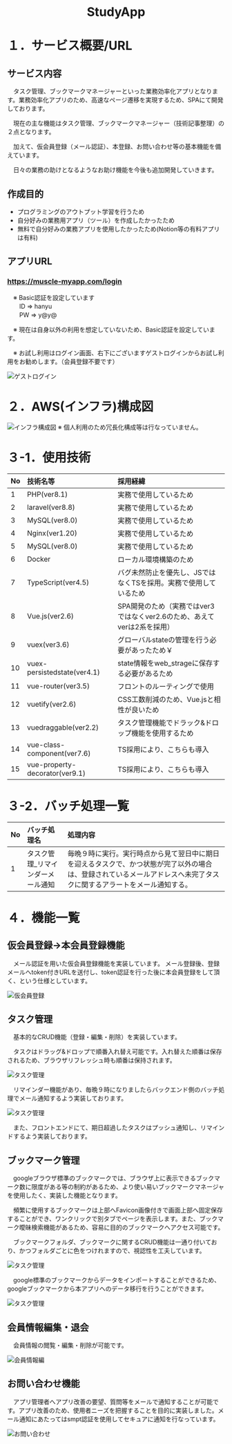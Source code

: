 
<h1 align="center">StudyApp</h1>

# １．サービス概要/URL
## サービス内容
<p style="text-indent:1em;">
タスク管理、ブックマークマネージャーといった業務効率化アプリとなります。業務効率化アプリのため、高速なページ遷移を実現するため、SPAにて開発しております。</p>
<p style="text-indent:1em;">
現在の主な機能はタスク管理、ブックマークマネージャー（技術記事整理）の２点となります。
</p>
<p style="text-indent:1em;">
加えて、仮会員登録（メール認証）、本登録、お問い合わせ等の基本機能を備えています。
</p>
<p style="text-indent:1em;">
日々の業務の助けとなるようなお助け機能を今後も追加開発していきます。
</p>

## 作成目的
- プログラミングのアウトプット学習を行うため
- 自分好みの業務用アプリ（ツール）を作成したかったため
- 無料で自分好みの業務アプリを使用したかったため(Notion等の有料アプリは有料)

## アプリURL
### https://muscle-myapp.com/login <br>
<p style="text-indent:1em;">※ Basic認証を設定しています<br>
　　ID => hanyu <br>
　　PW => y@y@ <br>
</p>
<p style="text-indent:1em;">※ 現在は自身以外の利用を想定していないため、Basic認証を設定しています。</p>
<p style="text-indent:1em;">※ お試し利用はログイン画面、右下にございますゲストログインからお試し利用をお勧めします。（会員登録不要です）</p>

![ゲストログイン](/public/img/guestLogin.png)
<br>

# ２．AWS(インフラ)構成図
![インフラ構成図](/public/img/infraStractrure.png)
※ 個人利用のため冗長化構成等は行なっていません。

# ３-1．使用技術
|No|技術名等|採用経緯|
|:---|:---|:---|
|1|PHP(ver8.1)|実務で使用しているため|
|2|laravel(ver8.8)|実務で使用しているため|
|3|MySQL(ver8.0)|実務で使用しているため|
|4|Nginx(ver1.20)|実務で使用しているため|
|5|MySQL(ver8.0)|実務で使用しているため|
|6|Docker|ローカル環境構築のため|
|7|TypeScript(ver4.5)|バグ未然防止を優先し、JSではなくTSを採用。実務で使用しているため|
|8|Vue.js(ver2.6)|SPA開発のため（実務ではver3ではなくver2.6のため、あえてverは2系を採用）|
|9|vuex(ver3.6)|グローバルstateの管理を行う必要があったため￥|
|10|vuex-persistedstate(ver4.1)|state情報をweb_strageに保存する必要があるため|
|11|vue-router(ver3.5)|フロントのルーティングで使用|
|12|vuetify(ver2.6)|CSS工数削減のため、Vue.jsと相性が良いため|
|13|vuedraggable(ver2.2)|タスク管理機能でドラック&ドロップ機能を使用するため|
|14|vue-class-component(ver7.6)|TS採用により、こちらも導入|
|15|vue-property-decorator(ver9.1)|TS採用により、こちらも導入|

# ３-2．バッチ処理一覧
|No|バッチ処理名|処理内容|
|:---|:---|:---|
|1|タスク管理_リマインダーメール通知|毎晩９時に実行。実行時点から見て翌日中に期日を迎えるタスクで、かつ状態が完了以外の場合は、登録されているメールアドレスへ未完了タスクに関するアラートをメール通知する。|

# ４．機能一覧
## 仮会員登録→本会員登録機能
<p style="text-indent:1em;">メール認証を用いた仮会員登録機能を実装しています。
メール登録後、登録メールへtoken付きURLを送付し、token認証を行った後に本会員登録をして頂く、という仕様としています。</p>

![仮会員登録](/public/img/karikaiinn.png)

## タスク管理
<p style="text-indent:1em;">基本的なCRUD機能（登録・編集・削除）を実装しています。</p>
<p style="text-indent:1em;">タスクはドラッグ&ドロップで順番入れ替え可能です。入れ替えた順番は保存されるため、ブラウザリフレッシュ時も順番は保持されます。</p>

![タスク管理](/public/img/todo.png)

<p style="text-indent:1em;">リマインダー機能があり、毎晩９時になりましたらバックエンド側のバッチ処理でメール通知するよう実装しております。</p>


![タスク管理](/public/img/todoMail.png)

<p style="text-indent:1em;">また、フロントエンドにて、期日超過したタスクはプッシュ通知し、リマインドするよう実装しております。</p>


## ブックマーク管理
<p style="text-indent:1em;">
googleブラウザ標準のブックマークでは、ブラウザ上に表示できるブックマーク数に限度がある等の制約があるため、より使い易いブックマークマネージャを使用したく、実装した機能となります。</p>
<p style="text-indent:1em;">
頻繁に使用するブックマークは上部へFavicon画像付きで画面上部へ固定保存することができ、ワンクリックで別タブでページを表示します。また、ブックマーク曖昧検索機能があるため、容易に目的のブックマークへアクセス可能です。
</p>
<p style="text-indent:1em;">
ブックマークフォルダ、ブックマークに関するCRUD機能は一通り付いており、かつフォルダごとに色をつけれますので、視認性を工夫しています。
</p>

![タスク管理](/public/img/bookmark.png)

<p style="text-indent:1em;">google標準のブックマークからデータをインポートすることができるため、googleブックマークから本アプリへのデータ移行を行うことができます。</p>

![タスク管理](/public/img/bookmarkImport.png)

## 会員情報編集・退会
<p style="text-indent:1em;">会員情報の閲覧・編集・削除が可能です。</p>

![会員情報編](/public/img/account.png)

## お問い合わせ機能
<p style="text-indent:1em;">アプリ管理者へアプリ改善の要望、質問等をメールで通知することが可能です。アプリ改善のため、使用者ニーズを把握することを目的に実装しました。メール通知にあたってはsmpt認証を使用してセキュアに通知を行なっています。</p>

![お問い合わせ](/public/img/otoiawase.png)
